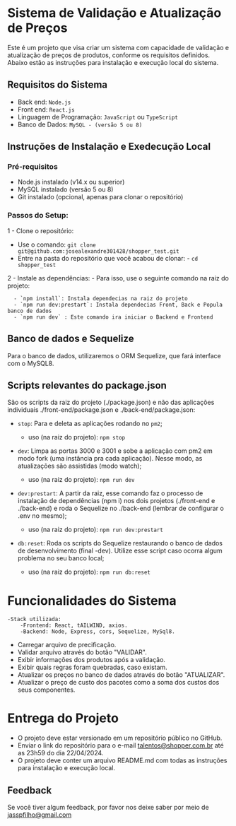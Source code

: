 # Sistema de Validação e Atualização de Preços

Este é um projeto que visa criar um sistema com capacidade de validação e atualização de preços de produtos, conforme os requisitos definidos. Abaixo estão as instruções para instalação e execução local do sistema.


## Requisitos do Sistema

 - Back end: `Node.js`
 - Front end: `React.js`
 - Linguagem de Programação: `JavaScript` ou `TypeScript`
 - Banco de Dados: `MySQL - (versão 5 ou 8)`

## Instruções de Instalação e Exedecução Local

### Pré-requisitos

 - Node.js instalado (v14.x ou superior)
 - MySQL instalado (versão 5 ou 8)
 - Git instalado (opcional, apenas para clonar o repositório)

### Passos do Setup:

 1 - Clone o repositório:

   - Use o comando: `git clone git@github.com:josealexandre301428/shopper_test.git`
   - Entre na pasta do repositório que você acabou de clonar:
    - `cd shopper_test`

2 - Instale as dependências: 
    - Para isso, use o seguinte comando na raiz do projeto:

      - `npm install`: Instala dependecias na raiz do projeto
      - `npm run dev:prestart`: Instala dependecias Front, Back e Popula banco de dados
      - `npm run dev` : Este comando ira iniciar o Backend e Frontend 

## Banco de dados e Sequelize

Para o banco de dados, utilizaremos o ORM Sequelize, que fará interface com o MySQL8.

## Scripts relevantes do package.json

São os scripts da raiz do projeto (./package.json) e não das aplicações individuais ./front-end/package.json e ./back-end/package.json:
- `stop`: Para e deleta as aplicações rodando no `pm2`;

    - uso (na raiz do projeto): `npm stop`
- `dev`: Limpa as portas 3000 e 3001 e sobe a aplicação com pm2 em modo fork (uma instância pra cada aplicação). Nesse modo, as atualizações são assistidas (modo watch);

    - uso (na raiz do projeto): `npm run dev`
- `dev:prestart`: A partir da raiz, esse comando faz o processo de instalação de dependências (npm i) nos dois projetos (./front-end e ./back-end) e roda o Sequelize no ./back-end (lembrar de configurar o .env no mesmo);

    - uso (na raiz do projeto): `npm run dev:prestart`
- `db:reset`: Roda os scripts do Sequelize restaurando o banco de dados de desenvolvimento (final -dev). Utilize esse script caso ocorra algum problema no seu banco local;

    - uso (na raiz do projeto): `npm run db:reset`
# Funcionalidades do Sistema
    -Stack utilizada:
        -Frontend: React, tAILWIND, axios.
        -Backend: Node, Express, cors, Sequelize, MySql8.


 - Carregar arquivo de precificação.
 - Validar arquivo através do botão "VALIDAR".
 - Exibir informações dos produtos após a validação.
 - Exibir quais regras foram quebradas, caso existam.
 - Atualizar os preços no banco de dados através do botão "ATUALIZAR".
 - Atualizar o preço de custo dos pacotes como a soma dos custos dos seus componentes.
 
 
# Entrega do Projeto


 - O projeto deve estar versionado em um repositório público no GitHub.
 - Enviar o link do repositório para o e-mail talentos@shopper.com.br até as 23h59 do dia 22/04/2024.
 - O projeto deve conter um arquivo README.md com todas as instruções para instalação e execução local.


 ## Feedback

Se você tiver algum feedback, por favor nos deixe saber por meio de jasspfilho@gmail.com
